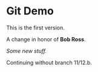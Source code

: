 # Git Demo

This is the first version.

A change in honor of __Bob Ross__.

_Some new stuff._

Continuing without branch 11/12.b.
